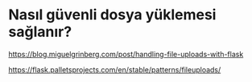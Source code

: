 # Nasıl güvenli dosya yüklemesi sağlanır?

https://blog.miguelgrinberg.com/post/handling-file-uploads-with-flask

https://flask.palletsprojects.com/en/stable/patterns/fileuploads/
